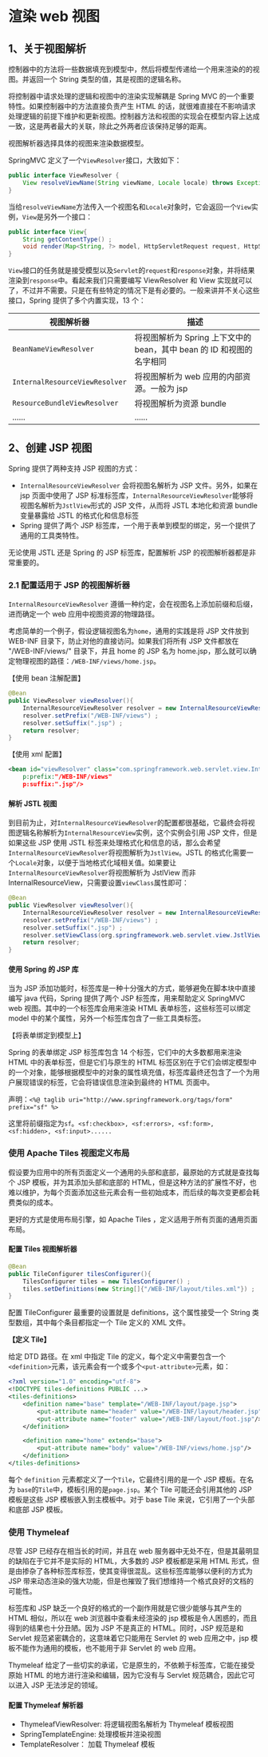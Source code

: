 # 渲染 web 视图

## 1、关于视图解析

控制器中的方法将一些数据填充到模型中，然后将模型传递给一个用来渲染的的视图。并返回一个 String 类型的值，其是视图的逻辑名称。

将控制器中请求处理的逻辑和视图中的渲染实现解耦是 Spring MVC 的一个重要特性。如果控制器中的方法直接负责产生 HTML 的话，就很难直接在不影响请求处理逻辑的前提下维护和更新视图。控制器方法和视图的实现会在模型内容上达成一致，这是两者最大的关联，除此之外两者应该保持足够的距离。

视图解析器选择具体的视图来渲染数据模型。

SpringMVC 定义了一个`ViewResolver`接口，大致如下：
```java
public interface ViewResolver {
    View resolveViewName(String viewName, Locale locale) throws Exception ;
}
```
当给`resolveViewName`方法传入一个视图名和`Locale`对象时，它会返回一个`View`实例，`View`是另外一个接口：
```java
public interface View{
    String getContentType() ;
    void render(Map<String, ?> model, HttpServletRequest request, HttpServletResponse response) throws Exception;
}
```

`View`接口的任务就是接受模型以及`Servlet`的`request`和`response`对象，并将结果渲染到`response`中。看起来我们只需要编写 ViewResolver 和 View 实现就可以了，不过并不需要。只是在有些特定的情况下是有必要的。一般来讲并不关心这些接口，Spring 提供了多个内置实现，13 个：

视图解析器 | 描述
------ | ------
`BeanNameViewResolver` | 将视图解析为 Spring 上下文中的 bean，其中 bean 的 ID 和视图的名字相同
`InternalResourceViewResolver` | 将视图解析为 web 应用的内部资源。一般为 jsp
`ResourceBundleViewResolver` | 将视图解析为资源 bundle
...... | ......

## 2、创建 JSP 视图

Spring 提供了两种支持 JSP 视图的方式：
- `InternalResourceViewResolver` 会将视图名解析为 JSP 文件。另外，如果在 jsp 页面中使用了 JSP 标准标签库，`InternalResourceViewResolver`能够将视图名解析为`JstlView`形式的 JSP 文件，从而将 JSTL 本地化和资源 bundle 变量暴露给 JSTL 的格式化和信息标签
- Spring 提供了两个 JSP 标签库，一个用于表单到模型的绑定，另一个提供了通用的工具类特性。

无论使用 JSTL 还是 Spring 的 JSP 标签库，配置解析 JSP 的视图解析器都是非常重要的。

### 2.1 配置适用于 JSP 的视图解析器

`InternalResourceViewResolver` 遵循一种约定，会在视图名上添加前缀和后缀，进而确定一个 web 应用中视图资源的物理路径。

考虑简单的一个例子，假设逻辑视图名为`home`，通用的实践是将 JSP 文件放到 WEB-INF 目录下，防止对他的直接访问。如果我们将所有 JSP 文件都放在 "/WEB-INF/views/" 目录下，并且 home 的 JSP 名为 home.jsp，那么就可以确定物理视图的路径：`/WEB-INF/views/home.jsp`。

【使用 bean 注解配置】

```java
@Bean
public ViewResolver viewResolver(){
    InternalResourceViewResolver resolver = new InternalResourceViewResolver() ;
    resolver.setPrefix("/WEB-INF/views") ;
    resolver.setSuffix(".jsp") ;
    return resolver;
}
```

【使用 xml 配置】

```xml
<bean id="viewResolver" class="com.springframework.web.servlet.view.InternalResourceViewResolver" 
    p:prefix:"/WEB-INF/views"
    p:suffix:".jsp"/>
```

#### 解析 JSTL 视图

到目前为止，对`InternalResourceViewResolver`的配置都很基础，它最终会将视图逻辑名称解析为`InternalResourceView`实例，这个实例会引用 JSP 文件，但是如果这些 JSP 使用 JSTL 标签来处理格式化和信息的话，那么会希望`InternalResourceViewResolver`将视图解析为`JstlView`。JSTL 的格式化需要一个`Locale`对象，以便于当地格式化域相关值。如果要让`InternalResourceViewResolver`将视图解析为 JstlView 而非 InternalResourceView，只需要设置`viewClass`属性即可：

```java
@Bean
public ViewResolver viewResolver(){
    InternalResourceViewResolver resolver = new InternalResourceViewResolver() ;
    resolver.setPrefix("/WEB-INF/views") ;
    resolver.setSuffix(".jsp") ;
    resolver.setViewClass(org.springframework.web.servlet.view.JstlView.class) ;
    return resolver;
}
```

#### 使用 Spring 的 JSP 库

当为 JSP 添加功能时，标签库是一种十分强大的方式，能够避免在脚本块中直接编写 java 代码，Spring 提供了两个 JSP 标签库，用来帮助定义 SpringMVC web 视图。其中的一个标签库会用来渲染 HTML 表单标签，这些标签可以绑定 model 中的某个属性，另外一个标签库包含了一些工具类标签。

【将表单绑定到模型上】

Spring 的表单绑定 JSP 标签库包含 14 个标签，它们中的大多数都用来渲染 HTML 中的表单标签，但是它们与原生的 HTML 标签区别在于它们会绑定模型中的一个对象，能够根据模型中的对象的属性填充值，标签库最终还包含了一个为用户展现错误的标签，它会将错误信息渲染到最终的 HTML 页面中。

声明：`<%@ taglib uri="http://www.springframework.org/tags/form" prefix="sf" %>`

这里将前缀指定为`sf`。`<sf:checkbox>, <sf:errors>, <sf:form>, <sf:hidden>, <sf:input>......`

### 使用 Apache Tiles 视图定义布局

假设要为应用中的所有页面定义一个通用的头部和底部，最原始的方式就是查找每个 JSP 模板，并为其添加头部和底部的 HTML，但是这种方法的扩展性不好，也难以维护，为每个页面添加这些元素会有一些初始成本，而后续的每次变更都会耗费类似的成本。

更好的方式是使用布局引擎，如 Apache Tiles ，定义适用于所有页面的通用页面布局。

#### 配置 Tiles 视图解析器

```java
@Bean
public TileConfigurer tilesConfigurer(){
    TilesConfigurer tiles = new TilesConfigurer() ;
    tiles.setDefinitions(new String[]{"/WEB-INF/layout/tiles.xml"}) ;
}
```

配置 TileConfigurer 最重要的设置就是 definitions，这个属性接受一个 String 类型数组，其中每个条目都指定一个 Tile 定义的 XML 文件。

**【定义 Tile】**

给定 DTD 路径。在 xml 中指定 Tile 的定义，每个定义中需要包含一个`<definition>`元素，该元素会有一个或多个`<put-attribute>`元素，如：

```xml
<?xml version="1.0" encoding="utf-8">
<!DOCTYPE tiles-definitions PUBLIC ...>
<tiles-definitions>
    <definition name="base" template="/WEB-INF/layout/page.jsp">
        <put-attribute name="header" value="/WEB-INF/layout/header.jsp"/>
        <put-attribute name="footer" value="/WEB-INF/layout/foot.jsp"/>
    </definition>

    <definition name="home" extends="base">
        <put-attribute name="body" value="/WEB-INF/views/home.jsp"/>
    </definition>
</tiles-definitions>
```

每个 `definition` 元素都定义了一个`Tile`，它最终引用的是一个 JSP 模板。在名为 `base`的`Tile`中，模板引用的是`page.jsp`。某个 Tile 可能还会引用其他的 JSP 模板是这些 JSP 模板嵌入到主模板中。对于 base Tile 来说，它引用了一个头部和底部 JSP 模板。

### 使用 Thymeleaf

尽管 JSP 已经存在相当长的时间，并且在 web 服务器中无处不在，但是其最明显的缺陷在于它并不是实际的 HTML，大多数的 JSP 模板都是采用 HTML 形式，但是由掺杂了各种标签库标签，使其变得很混乱。这些标签库能够以便利的方式为 JSP 带来动态渲染的强大功能，但是也摧毁了我们想维持一个格式良好的文档的可能性。

标签库和 JSP 缺乏一个良好的格式的一个副作用就是它很少能够与其产生的 HTML 相似，所以在 web 浏览器中查看未经渲染的 jsp 模板是令人困惑的，而且得到的结果也十分丑陋。因为 JSP 不是真正的 HTML。同时，JSP 规范是和 Servlet 规范紧密耦合的，这意味着它只能用在 Servlet 的 web 应用之中，jsp 模板不能作为通用的模板，也不能用于非 Servlet 的 web 应用。

Thymeleaf 给定了一些切实的承诺，它是原生的，不依赖于标签库，它能在接受原始 HTML 的地方进行渲染和编辑，因为它没有与 Servlet 规范耦合，因此它可以进入 JSP 无法涉足的领域。

#### 配置 Thymeleaf 解析器

- ThymeleafViewResolver:  将逻辑视图名解析为 Thymeleaf 模板视图
- SpringTemplateEngine: 处理模板并渲染视图
- TemplateResolver： 加载 Thymeleaf 模板



